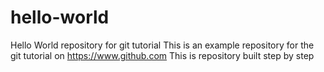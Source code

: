 # hello-world
Hello World repository for git tutorial
This is an example repository for the git tutorial on https://www.github.com
This is repository built step by step
